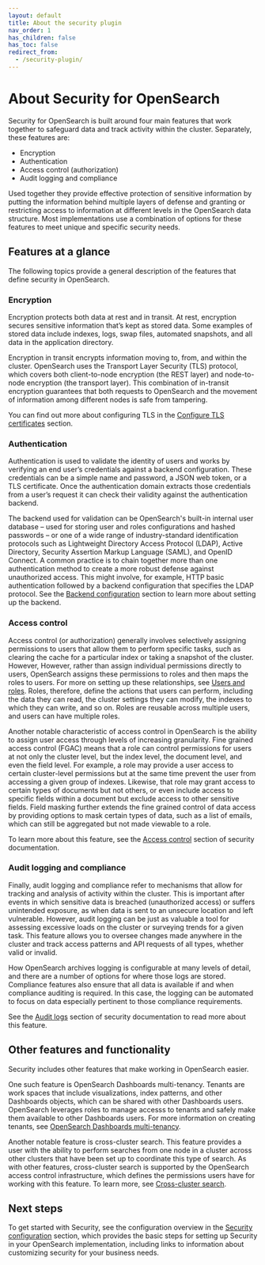 ```yaml
---
layout: default
title: About the security plugin
nav_order: 1
has_children: false
has_toc: false
redirect_from:
  - /security-plugin/
---
```


# About Security for OpenSearch

Security for OpenSearch is built around four main features that work together to safeguard data and track activity within the cluster. Separately, these features are:

* Encryption
* Authentication
* Access control (authorization)
* Audit logging and compliance

Used together they provide effective protection of sensitive information by putting the information behind multiple layers of defense and granting or restricting access to information at different levels in the OpenSearch data structure. Most implementations use a combination of options for these features to meet unique and specific security needs.

## Features at a glance

The following topics provide a general description of the features that define security in OpenSearch.

### Encryption

Encryption protects both data at rest and in transit. At rest, encryption secures sensitive information that’s kept as stored data. Some examples of stored data include indexes, logs, swap files, automated snapshots, and all data in the application directory. 

Encryption in transit encrypts information moving to, from, and within the cluster. OpenSearch uses the Transport Layer Security (TLS) protocol, which covers both client-to-node encryption (the REST layer) and node-to-node encryption (the transport layer). This combination of in-transit encryption guarantees that both requests to OpenSearch and the movement of information among different nodes is safe from tampering.

You can find out more about configuring TLS in the [Configure TLS certificates]({{site.url}}{{site.baseurl}}/security-plugin/configuration/tls/) section.

### Authentication

Authentication is used to validate the identity of users and works by verifying an end user’s credentials against a backend configuration. These credentials can be a simple name and password, a JSON web token, or a TLS certificate. Once the authentication domain extracts those credentials from a user’s request it can check their validity against the authentication backend.

The backend used for validation can be OpenSearch's built-in internal user database – used for storing user and roles configurations and hashed passwords – or one of a wide range of industry-standard identification protocols such as Lightweight Directory Access Protocol (LDAP), Active Directory, Security Assertion Markup Language (SAML), and OpenID Connect. A common practice is to chain together more than one authentication method to create a more robust defense against unauthorized access. This might involve, for example, HTTP basic authentication followed by a backend configuration that specifies the LDAP protocol. See the [Backend configuration]({{site.url}}{{site.baseurl}}/security-plugin/configuration/configuration/) section to learn more about setting up the backend.

### Access control

Access control (or authorization) generally involves selectively assigning permissions to users that allow them to perform specific tasks, such as clearing the cache for a particular index or taking a snapshot of the cluster. However, However, rather than assign individual permissions directly to users, OpenSearch assigns these permissions to roles and then maps the roles to users. For more on setting up these relationships, see [Users and roles]({{site.url}}{{site.baseurl}}/security-plugin/access-control/users-roles/). Roles, therefore, define the actions that users can perform, including the data they can read, the cluster settings they can modify, the indexes to which they can write, and so on. Roles are reusable across multiple users, and users can have multiple roles.

Another notable characteristic of access control in OpenSearch is the ability to assign user access through levels of increasing granularity. Fine grained access control (FGAC) means that a role can control permissions for users at not only the cluster level, but the index level, the document level, and even the field level. For example, a role may provide a user access to certain cluster-level permissions but at the same time prevent the user from accessing a given group of indexes. Likewise, that role may grant access to certain types of documents but not others, or even include access to specific fields within a document but exclude access to other sensitive fields. Field masking further extends the fine grained control of data access by providing options to mask certain types of data, such as a list of emails, which can still be aggregated but not made viewable to a role.

To learn more about this feature, see the [Access control]({{site.url}}{{site.baseurl}}/security-plugin/access-control/index/) section of security documentation.

### Audit logging and compliance

Finally, audit logging and compliance refer to mechanisms that allow for tracking and analysis of activity within the cluster. This is important after events in which sensitive data is breached (unauthorized access) or suffers unintended exposure, as when data is sent to an unsecure location and left vulnerable. However, audit logging can be just as valuable a tool for assessing excessive loads on the cluster or surveying trends for a given task. This feature allows you to oversee changes made anywhere in the cluster and track access patterns and API requests of all types, whether valid or invalid.

How OpenSearch archives logging is configurable at many levels of detail, and there are a number of options for where those logs are stored. Compliance features also ensure that all data is available if and when compliance auditing is required. In this case, the logging can be automated to focus on data especially pertinent to those compliance requirements.

See the [Audit logs]({{site.url}}{{site.baseurl}}/security-plugin/audit-logs/index/) section of security documentation to read more about this feature.

## Other features and functionality

Security includes other features that make working in OpenSearch easier.

One such feature is OpenSearch Dashboards multi-tenancy. Tenants are work spaces that include visualizations, index patterns, and other Dashboards objects, which can be shared with other Dashboards users. OpenSearch leverages roles to manage accesss to tenants and safely make them available to other Dashboards users.
For more information on creating tenants, see [OpenSearch Dashboards multi-tenancy]({{site.url}}{{site.baseurl}}/security-plugin/access-control/multi-tenancy/).

Another notable feature is cross-cluster search. This feature provides a user with the ability to perform searches from one node in a cluster across other clusters that have been set up to coordinate this type of search. As with other features, cross-cluster search is supported by the OpenSearch access control infrastructure, which defines the permissions users have for working with this feature.
To learn more, see [Cross-cluster search]({{site.url}}{{site.baseurl}}/security-plugin/access-control/cross-cluster-search/).

## Next steps

To get started with Security, see the configuration overview in the [Security configuration]({{site.url}}{{site.baseurl}}/security-plugin/configuration/index/) section, which provides the basic steps for setting up Security in your OpenSearch implementation, including links to information about customizing security for your business needs.

